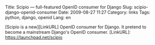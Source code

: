 Title: Scipio — full-featured OpenID consumer for Django
Slug: scipio-django-openid-consumer
Date: 2009-08-27 11:27
Category: links
Tags: python, django, openid
Lang: en

[Scipio is a new][LinkURL] OpenID consumer for Django. It pretend to become a mainstream Django's OpenID consumer.
[LinkURL]: https://launchpad.net/scipio